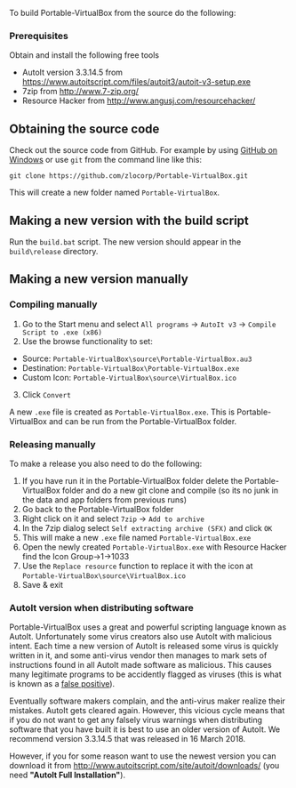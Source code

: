 To build Portable-VirtualBox from the source do the following:

### Prerequisites

Obtain and install the following free tools

* AutoIt version 3.3.14.5 from https://www.autoitscript.com/files/autoit3/autoit-v3-setup.exe
* 7zip from http://www.7-zip.org/
* Resource Hacker from http://www.angusj.com/resourcehacker/

## Obtaining the source code

Check out the source code from GitHub. For example by using [GitHub on Windows](http://windows.github.com/) or use `git` from the command line like this:

`git clone https://github.com/zlocorp/Portable-VirtualBox.git`

This will create a new folder named `Portable-VirtualBox`.

## Making a new version with the build script

Run the `build.bat` script. The new version should appear in the `build\release` directory.

## Making a new version manually

### Compiling manually

1. Go to the Start menu and select `All programs` -> `AutoIt v3` -> `Compile Script to .exe (x86)`
2. Use the browse functionality to set:
  * Source: `Portable-VirtualBox\source\Portable-VirtualBox.au3`
  * Destination: `Portable-VirtualBox\Portable-VirtualBox.exe`
  * Custom Icon: `Portable-VirtualBox\source\VirtualBox.ico`
3. Click `Convert`

A new `.exe` file is created as `Portable-VirtualBox.exe`. This is Portable-VirtualBox and can be run from the Portable-VirtualBox folder.

### Releasing manually

To make a release you also need to do the following:

1. If you have run it in the Portable-VirtualBox folder delete the Portable-VirtualBox folder and do a new git clone and compile (so its no junk in the data and app folders from previous runs)
2. Go back to the Portable-VirtualBox folder
3. Right click on it and select `7zip` -> `Add to archive`
4. In the 7zip dialog select `Self extracting archive (SFX)` and click `OK` 
5. This will make a new `.exe` file named `Portable-VirtualBox.exe`
6. Open the newly created `Portable-VirtualBox.exe` with Resource Hacker find the Icon Group->1->1033
7. Use the `Replace resource` function to replace it with the icon at `Portable-VirtualBox\source\VirtualBox.ico`
8. Save & exit

### AutoIt version when distributing software

Portable-VirtualBox uses a great and powerful scripting language known as AutoIt. Unfortunately some virus creators also use AutoIt with malicious intent. Each time a new version of AutoIt is released some virus is quickly written in it, and some anti-virus vendor then manages to mark sets of instructions found in all AutoIt made software as malicious. This causes many legitimate programs to be accidently flagged as viruses (this is what is known as a [false positive](https://en.wikipedia.org/wiki/Antivirus_software#Problems_caused_by_false_positives)).

Eventually software makers complain, and the anti-virus maker realize their mistakes. AutoIt gets cleared again. However, this vicious cycle means that if you do not want to get any falsely virus warnings when distributing software that you have built it is best to use an older version of AutoIt. We recommend version 3.3.14.5 that was released in 16 March 2018. 

However, if you for some reason want to use the newest version you can download it from http://www.autoitscript.com/site/autoit/downloads/ (you need **"AutoIt Full Installation"**).
